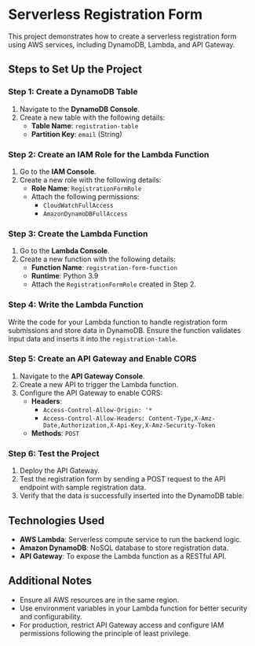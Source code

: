# Serverless Registration Form

This project demonstrates how to create a serverless registration form using AWS services, including DynamoDB, Lambda, and API Gateway.

## Steps to Set Up the Project

### Step 1: Create a DynamoDB Table
1. Navigate to the **DynamoDB Console**.
2. Create a new table with the following details:
   - **Table Name**: `registration-table`
   - **Partition Key**: `email` (String)

### Step 2: Create an IAM Role for the Lambda Function
1. Go to the **IAM Console**.
2. Create a new role with the following details:
   - **Role Name**: `RegistrationFormRole`
   - Attach the following permissions:
     - `CloudWatchFullAccess`
     - `AmazonDynamoDBFullAccess`

### Step 3: Create the Lambda Function
1. Go to the **Lambda Console**.
2. Create a new function with the following details:
   - **Function Name**: `registration-form-function`
   - **Runtime**: Python 3.9
   - Attach the `RegistrationFormRole` created in Step 2.

### Step 4: Write the Lambda Function
Write the code for your Lambda function to handle registration form submissions and store data in DynamoDB. Ensure the function validates input data and inserts it into the `registration-table`.

### Step 5: Create an API Gateway and Enable CORS
1. Navigate to the **API Gateway Console**.
2. Create a new API to trigger the Lambda function.
3. Configure the API Gateway to enable CORS:
   - **Headers**:
     - `Access-Control-Allow-Origin: '*`
     - `Access-Control-Allow-Headers: Content-Type,X-Amz-Date,Authorization,X-Api-Key,X-Amz-Security-Token`
   - **Methods**: `POST`

### Step 6: Test the Project
1. Deploy the API Gateway.
2. Test the registration form by sending a POST request to the API endpoint with sample registration data.
3. Verify that the data is successfully inserted into the DynamoDB table.

## Technologies Used
- **AWS Lambda**: Serverless compute service to run the backend logic.
- **Amazon DynamoDB**: NoSQL database to store registration data.
- **API Gateway**: To expose the Lambda function as a RESTful API.

## Additional Notes
- Ensure all AWS resources are in the same region.
- Use environment variables in your Lambda function for better security and configurability.
- For production, restrict API Gateway access and configure IAM permissions following the principle of least privilege.